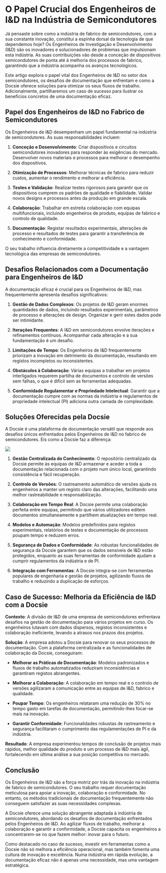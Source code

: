 # O Papel Crucial dos Engenheiros de I&D na Indústria de Semicondutores

Já pensaste sobre como a indústria de fabrico de semicondutores, com a sua constante inovação, constitui a espinha dorsal da tecnologia de que dependemos hoje? Os Engenheiros de Investigação e Desenvolvimento (I&D) são os inovadores e solucionadores de problemas que impulsionam esta indústria. As suas contribuições vão desde a conceção de dispositivos semicondutores de ponta até à melhoria dos processos de fabrico, garantindo que a indústria acompanha os avanços tecnológicos.

Este artigo explora o papel vital dos Engenheiros de I&D no setor dos semicondutores, os desafios de documentação que enfrentam e como a Docsie oferece soluções para otimizar os seus fluxos de trabalho. Adicionalmente, partilharemos um caso de sucesso para ilustrar os benefícios concretos de uma documentação eficaz.

## Papel dos Engenheiros de I&D no Fabrico de Semicondutores

Os Engenheiros de I&D desempenham um papel fundamental na indústria de semicondutores. As suas responsabilidades incluem:

1. **Conceção e Desenvolvimento**:
Criar dispositivos e circuitos semicondutores inovadores para responder às exigências do mercado.
Desenvolver novos materiais e processos para melhorar o desempenho dos dispositivos.

2. **Otimização de Processos**:
Melhorar técnicas de fabrico para reduzir custos, aumentar o rendimento e melhorar a eficiência.

3. **Testes e Validação**:
Realizar testes rigorosos para garantir que os dispositivos cumprem os padrões de qualidade e fiabilidade.
Validar novos designs e processos antes da produção em grande escala.

4. **Colaboração**:
Trabalhar em estreita colaboração com equipas multifuncionais, incluindo engenheiros de produto, equipas de fabrico e controlo de qualidade.

5. **Documentação**:
Registar resultados experimentais, alterações de processo e resultados de testes para garantir a transferência de conhecimento e conformidade.

O seu trabalho influencia diretamente a competitividade e a vantagem tecnológica das empresas de semicondutores.

## Desafios Relacionados com a Documentação para Engenheiros de I&D

A documentação eficaz é crucial para os Engenheiros de I&D, mas frequentemente apresenta desafios significativos:

1. **Gestão de Dados Complexos**: Os projetos de I&D geram enormes quantidades de dados, incluindo resultados experimentais, parâmetros de processo e alterações de design. Organizar e gerir estes dados pode ser intimidante.

2. **Iterações Frequentes**: A I&D em semicondutores envolve iterações e refinamentos contínuos. Acompanhar cada alteração e a sua fundamentação é um desafio.

3. **Limitações de Tempo**: Os Engenheiros de I&D frequentemente priorizam a inovação em detrimento da documentação, resultando em registos incompletos ou inconsistentes.

4. **Obstáculos à Colaboração**: Várias equipas a trabalhar em projetos interligados requerem partilha de documentos e controlo de versões sem falhas, o que é difícil sem as ferramentas adequadas.

5. **Conformidade Regulamentar e Propriedade Intelectual**: Garantir que a documentação cumpre com as normas da indústria e regulamentos de propriedade intelectual (PI) adiciona outra camada de complexidade.

## Soluções Oferecidas pela Docsie

A Docsie é uma plataforma de documentação versátil que responde aos desafios únicos enfrentados pelos Engenheiros de I&D no fabrico de semicondutores. Eis como a Docsie faz a diferença:

![](https://cdn.docsie.io/workspace_PxAvC1Uenuc7ad6H3/doc_wn84Jkoc6hIMTO2eE/file_SjL9A0ov6zyBTTKHp/image_0eb3dfe8-33da-222d-f8a9-653bd0e34305.jpg)

1. **Gestão Centralizada do Conhecimento**: O repositório centralizado da Docsie permite às equipas de I&D armazenar e aceder a toda a documentação relacionada com o projeto num único local, garantindo consistência e fácil recuperação.

2. **Controlo de Versões**: O rastreamento automático de versões ajuda os engenheiros a manter um registo claro das alterações, facilitando uma melhor rastreabilidade e responsabilização.

3. **Colaboração em Tempo Real**: A Docsie permite uma colaboração perfeita entre equipas, permitindo que vários utilizadores editem documentos simultaneamente e partilhem atualizações em tempo real.

4. **Modelos e Automação**: Modelos predefinidos para registos experimentais, relatórios de testes e documentação de processos poupam tempo e reduzem erros.

5. **Segurança de Dados e Conformidade**: As robustas funcionalidades de segurança da Docsie garantem que os dados sensíveis de I&D estão protegidos, enquanto as suas ferramentas de conformidade ajudam a cumprir regulamentos da indústria e de PI.

6. **Integração com Ferramentas**: A Docsie integra-se com ferramentas populares de engenharia e gestão de projetos, agilizando fluxos de trabalho e reduzindo a duplicação de esforços.

## Caso de Sucesso: Melhoria da Eficiência de I&D com a Docsie

**Contexto**: A divisão de I&D de uma empresa de semicondutores enfrentava desafios na gestão de documentação para vários projetos em curso. Os engenheiros lutavam com dados dispersos, registos inconsistentes e colaboração ineficiente, levando a atrasos nos prazos dos projetos.

**Solução**: A empresa adotou a Docsie para renovar os seus processos de documentação. Com a plataforma centralizada e as funcionalidades de colaboração da Docsie, conseguiram:

* **Melhorar as Práticas de Documentação**: Modelos padronizados e fluxos de trabalho automatizados reduziram inconsistências e garantiram registos abrangentes.

* **Melhorar a Colaboração**: A colaboração em tempo real e o controlo de versões agilizaram a comunicação entre as equipas de I&D, fabrico e qualidade.

* **Poupar Tempo**: Os engenheiros relataram uma redução de 30% no tempo gasto em tarefas de documentação, permitindo-lhes focar-se mais na inovação.

* **Garantir Conformidade**: Funcionalidades robustas de rastreamento e segurança facilitaram o cumprimento das regulamentações de PI e da indústria.

**Resultado**: A empresa experimentou tempos de conclusão de projetos mais rápidos, melhor qualidade do produto e um processo de I&D mais ágil, fortalecendo em última análise a sua posição competitiva no mercado.

## Conclusão

Os Engenheiros de I&D são a força motriz por trás da inovação na indústria de fabrico de semicondutores. O seu trabalho requer documentação meticulosa para apoiar a inovação, colaboração e conformidade. No entanto, os métodos tradicionais de documentação frequentemente não conseguem satisfazer as suas necessidades complexas.

A Docsie oferece uma solução abrangente adaptada à indústria de semicondutores, abordando os desafios de documentação enfrentados pelos Engenheiros de I&D. Ao agilizar fluxos de trabalho, melhorar a colaboração e garantir a conformidade, a Docsie capacita os engenheiros a concentrarem-se no que fazem melhor: inovar para o futuro.

Como destacado no caso de sucesso, investir em ferramentas como a Docsie não só melhora a eficiência operacional, mas também fomenta uma cultura de inovação e excelência. Numa indústria em rápida evolução, a documentação eficaz não é apenas uma necessidade, mas uma vantagem estratégica.